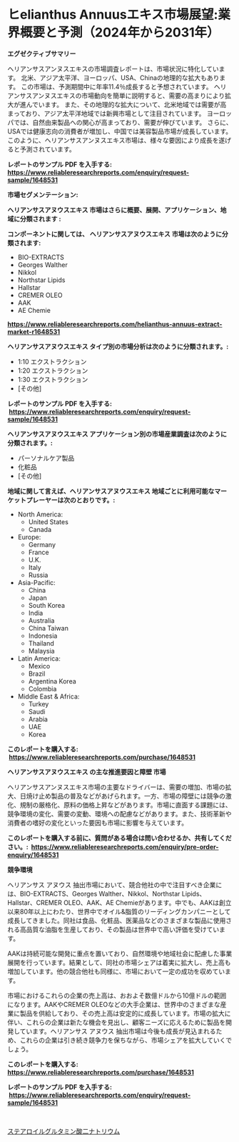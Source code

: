 <p><h1>ヒelianthus Annuusエキス市場展望:業界概要と予測（2024年から2031年）</h1></p><p><strong>エグゼクティブサマリー</strong></p>
<p><p>ヘリアンサスアンヌスエキスの市場調査レポートは、市場状況に特化しています。 北米、アジア太平洋、ヨーロッパ、USA、Chinaの地理的な拡大もあります。 この市場は、予測期間中に年率11.4％成長すると予想されています。 ヘリアンサスアンヌスエキスの市場動向を簡単に説明すると、需要の高まりにより拡大が進んでいます。 また、その地理的な拡大について、北米地域では需要が高まっており、アジア太平洋地域では新興市場として注目されています。 ヨーロッパでは、自然由来製品への関心が高まっており、需要が伸びています。 さらに、USAでは健康志向の消費者が増加し、中国では美容製品市場が成長しています。 このように、ヘリアンサスアンヌスエキス市場は、様々な要因により成長を遂げると予測されています。</p></p>
<p><strong>レポートのサンプル PDF を入手する: <a href="https://www.reliableresearchreports.com/enquiry/request-sample/1648531">https://www.reliableresearchreports.com/enquiry/request-sample/1648531</a></strong></p>
<p><strong>市場セグメンテーション:</strong></p>
<p><strong> ヘリアンサスアヌウスエキス 市場はさらに概要、展開、アプリケーション、地域に分類されます :</strong></p>
<p><strong>コンポーネントに関しては、 ヘリアンサスアヌウスエキス 市場は次のように分類されます: &nbsp;</strong></p>
<p><ul><li>BIO-EXTRACTS</li><li>Georges Walther</li><li>Nikkol</li><li>Northstar Lipids</li><li>Hallstar</li><li>CREMER OLEO</li><li>AAK</li><li>AE Chemie</li></ul></p>
<p><strong><a href="https://www.reliableresearchreports.com/helianthus-annuus-extract-market-r1648531">https://www.reliableresearchreports.com/helianthus-annuus-extract-market-r1648531</a></strong></p>
<p><strong> ヘリアンサスアヌウスエキス タイプ別の市場分析は次のように分類されます。:</strong></p>
<p><ul><li>1:10 エクストラクション</li><li>1:20 エクストラクション</li><li>1:30 エクストラクション</li><li>[その他]</li></ul></p>
<p><strong>レポートのサンプル PDF を入手する: &nbsp;<a href="https://www.reliableresearchreports.com/enquiry/request-sample/1648531">https://www.reliableresearchreports.com/enquiry/request-sample/1648531</a></strong></p>
<p><strong> ヘリアンサスアヌウスエキス アプリケーション別の市場産業調査は次のように分類されます。:</strong></p>
<p><ul><li>パーソナルケア製品</li><li>化粧品</li><li>[その他]</li></ul></p>
<p><strong>地域に関して言えば、ヘリアンサスアヌウスエキス 地域ごとに利用可能なマーケットプレーヤーは次のとおりです。:</strong></p>
<p><ul>
    <li>
        North America:
        <ul>
            <li>United States</li>
            <li>Canada</li>
        </ul>
    </li>
    <li>
        Europe:
        <ul>
            <li>Germany</li>
            <li>France</li>
            <li>U.K.</li>
            <li>Italy</li>
            <li>Russia</li>
        </ul>
    </li>
    <li>
        Asia-Pacific:
        <ul>
            <li>China</li>
            <li>Japan</li>
            <li>South Korea</li>
            <li>India</li>
            <li>Australia</li>
            <li>China Taiwan</li>
            <li>Indonesia</li>
            <li>Thailand</li>
            <li>Malaysia</li>
        </ul>
    </li>
    <li>
        Latin America:
        <ul>
            <li>Mexico</li>
            <li>Brazil</li>
            <li>Argentina Korea</li>
            <li>Colombia</li>
        </ul>
    </li>
    <li>
        Middle East & Africa:
        <ul>
            <li>Turkey</li>
            <li>Saudi</li>
            <li>Arabia</li>
            <li>UAE</li>
            <li>Korea</li>
        </ul>
    </li>
    </ul></p>
<p><strong>このレポートを購入する: &nbsp;<a href="https://www.reliableresearchreports.com/purchase/1648531">https://www.reliableresearchreports.com/purchase/1648531</a></strong></p>
<p><strong>ヘリアンサスアヌウスエキス の主な推進要因と障壁 市場</strong></p>
<p><p>ヘリアンサスアンヌスエキス市場の主要なドライバーは、需要の増加、市場の拡大、日焼け止め製品の普及などがあげられます。一方、市場の障壁には競争の激化、規制の厳格化、原料の価格上昇などがあります。市場に直面する課題には、競争環境の変化、需要の変動、環境への配慮などがあります。また、技術革新や消費者の嗜好の変化といった要因も市場に影響を与えています。</p></p>
<p><strong>このレポートを購入する前に、質問がある場合は問い合わせるか、共有してください。:&nbsp; <a href="https://www.reliableresearchreports.com/enquiry/pre-order-enquiry/1648531">https://www.reliableresearchreports.com/enquiry/pre-order-enquiry/1648531</a></strong></p>
<p><strong>競争環境</strong></p>
<p><p>ヘリアンサス アヌウス 抽出市場において、競合他社の中で注目すべき企業には、BIO-EXTRACTS、Georges Walther、Nikkol、Northstar Lipids、Hallstar、CREMER OLEO、AAK、AE Chemieがあります。中でも、AAKは創立以来80年以上にわたり、世界中でオイル&脂質のリーディングカンパニーとして成長してきました。同社は食品、化粧品、医薬品などのさまざまな製品に使用される高品質な油脂を生産しており、その製品は世界中で高い評価を受けています。</p><p>AAKは持続可能な開発に重点を置いており、自然環境や地域社会に配慮した事業展開を行っています。結果として、同社の市場シェアは着実に拡大し、売上高も増加しています。他の競合他社も同様に、市場において一定の成功を収めています。</p><p>市場におけるこれらの企業の売上高は、おおよそ数億ドルから10億ドルの範囲になります。AAKやCREMER OLEOなどの大手企業は、世界中のさまざまな産業に製品を供給しており、その売上高は安定的に成長しています。市場の拡大に伴い、これらの企業は新たな機会を見出し、顧客ニーズに応えるために製品を開発しています。ヘリアンサス アヌウス 抽出市場は今後も成長が見込まれるため、これらの企業は引き続き競争力を保ちながら、市場シェアを拡大していくでしょう。</p></p>
<p><strong>このレポートを購入する: &nbsp; <a href="https://www.reliableresearchreports.com/purchase/1648531">https://www.reliableresearchreports.com/purchase/1648531</a></strong></p>
<p><strong>レポートのサンプル PDF を入手する: &nbsp;<a href="https://www.reliableresearchreports.com/enquiry/request-sample/1648531">https://www.reliableresearchreports.com/enquiry/request-sample/1648531</a></strong><strong></strong></p>
<p>&nbsp;</p>
<p><p><a href="https://github.com/mohamedbakry57/Market-Research-Report-List-3/blob/main/168456728245.md">ステアロイルグルタミン酸二ナトリウム</a></p></p>